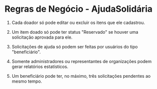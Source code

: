 # Regras de Negócio - AjudaSolidária

1. Cada doador só pode editar ou excluir os itens que ele cadastrou.

2. Um item doado só pode ter status "Reservado" se houver uma solicitação aprovada para ele.

3. Solicitações de ajuda só podem ser feitas por usuários do tipo "beneficiário".

4. Somente administradores ou representantes de organizações podem gerar relatórios estatísticos.

5. Um beneficiário pode ter, no máximo, três solicitações pendentes ao mesmo tempo.